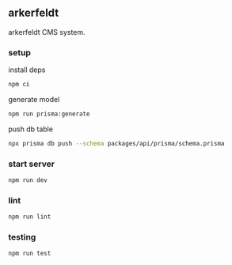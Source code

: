 ## arkerfeldt
arkerfeldt CMS system.

### setup
install deps
```bash
npm ci
```

generate model
```bash
npm run prisma:generate
```

push db table
```bash
npx prisma db push --schema packages/api/prisma/schema.prisma
```

### start server
```bash
npm run dev
```

### lint
```bash
npm run lint
```

### testing
```bash
npm run test
```
